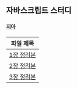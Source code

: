 ## 자바스크립트 스터디

#### [지아](https://github.com/yujiah-github)

|파일 제목|
|-------|
|[1장 정리본](https://github.com/yujiah-github/JavascriptStudy/commit/c09a0013c98ace8e4c120b0b6829c88b13bdafbf)|
|[2장 정리본](https://github.com/yujiah-github/JavascriptStudy/commit/3be8dba6cd428045e97dd394d5a18888fd2d7155)|
|[3장 정리본](https://github.com/yujiah-github/JavascriptStudy/commit/a60dbbbf77908fa049c9e69d12e4dec8a4304f3f)|
